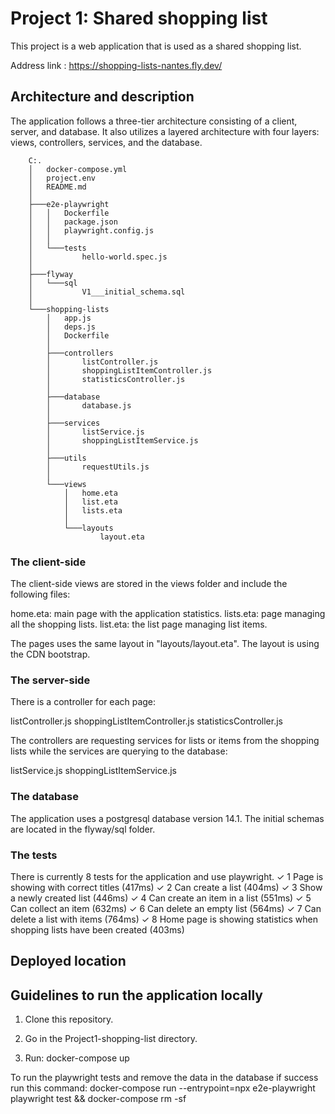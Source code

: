 # Project 1: Shared shopping list

This project is a web application that is used as a shared shopping list.

Address link : <https://shopping-lists-nantes.fly.dev/>

## Architecture and description

The application follows a three-tier architecture consisting of a client, server, and database. It also utilizes a layered architecture with four layers: views, controllers, services, and the database.

        C:.
        │   docker-compose.yml
        │   project.env
        │   README.md
        │
        ├───e2e-playwright
        │   │   Dockerfile
        │   │   package.json
        │   │   playwright.config.js
        │   │
        │   └───tests
        │           hello-world.spec.js
        │
        ├───flyway
        │   └───sql
        │           V1___initial_schema.sql
        │
        └───shopping-lists
            │   app.js
            │   deps.js
            │   Dockerfile
            │
            ├───controllers
            │       listController.js
            │       shoppingListItemController.js
            │       statisticsController.js
            │
            ├───database
            │       database.js
            │
            ├───services
            │       listService.js
            │       shoppingListItemService.js
            │
            ├───utils
            │       requestUtils.js
            │
            └───views
                │   home.eta
                │   list.eta
                │   lists.eta
                │
                └───layouts
                        layout.eta

### The client-side

The client-side views are stored in the views folder and include the following files:

home.eta: main page with the application statistics.
lists.eta: page managing all the shopping lists.
list.eta: the list page managing list items.

The pages uses the same layout in "layouts/layout.eta". The layout is using the CDN bootstrap.

### The server-side

There is a controller for each page:

listController.js
shoppingListItemController.js
statisticsController.js

The controllers are requesting services for lists or items from the shopping lists while the services are querying to the database:

listService.js
shoppingListItemService.js

### The database

The application uses a postgresql database version 14.1. The initial schemas are located in the flyway/sql folder.

### The tests

There is currently 8 tests for the application and use playwright.
  ✓  1  Page is showing with correct titles (417ms)
  ✓  2 Can create a list (404ms)
  ✓  3 Show a newly created list (446ms)
  ✓  4 Can create an item in a list (551ms)
  ✓  5 Can collect an item (632ms)
  ✓  6 Can delete an empty list (564ms)
  ✓  7 Can delete a list with items (764ms)
  ✓  8 Home page is showing statistics when shopping lists have been created (403ms)

## Deployed location


## Guidelines to run the application locally

1) Clone this repository.

2) Go in the Project1-shopping-list directory.

3) Run:
docker-compose up

To run the playwright tests and remove the data in the database if success run this command:
docker-compose run --entrypoint=npx e2e-playwright playwright test && docker-compose rm -sf